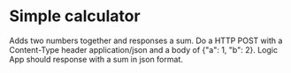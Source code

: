 # Simple calculator

Adds two numbers together and responses a sum. Do a HTTP POST with a Content-Type header application/json and a body of {"a": 1, "b": 2}. Logic App should response with a sum in json format.
